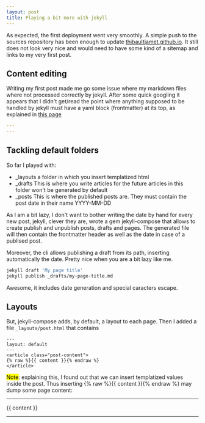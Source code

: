 ```yaml
---
layout: post
title: Playing a bit more with jekyll
---
```


As expected, the first deployment went very smoothly. A simple push to the sources
repository has been enough to update [thibaultjamet.github.io](https://thibaultjamet.github.io).
It still does not look very nice and would need to have some kind of a sitemap and links
to my very first post.

## Content editing

Writing my first post made me go some issue where my markdown files
where not processed correctly by jekyll. After some quick googling it
appears that I didn't get/read the point where anything supposed to be
handled by jekyll must have a yaml block (frontmatter) at its top, as
explained in [this page](https://jekyllrb.com/docs/frontmatter/)

```yaml
---
---
```

## Tackling default folders

So far I played with:

- _layouts
    a folder in which you insert templatized html
- _drafts
    This is where you write articles for the future
    articles in this folder won't be generated by default
- _posts
    This is where the published posts are. They must contain
    the post date in their name YYYY-MM-DD

As I am a bit lazy, I don't want to bother writing the date by
hand for every new post, jekyll, clever they are, wrote a gem
jekyll-compose that allows to create publish and unpublish
posts, drafts and pages. The generated file will then contain
the frontmatter header as well as the date in case of a publised
post.

Moreover, the cli allows publishing a draft from its path,
inserting automatically the date. Pretty nice when you are a
bit lazy like me.

```sh
jekyll draft 'My page title'
jekyll publish _drafts/my-page-title.md
```

Awesome, it includes date generation and special caracters
escape.

## Layouts

But, jekyll-compose adds, by default, a layout to each page.
Then I added a file `_layouts/post.html` that contains 

```
---
layout: default
---
<article class="post-content">
{% raw %}{{ content }}{% endraw %}
</article>
```


<mark>Note</mark>: explaining this, I found out that we can insert templatized
values inside the post. Thus inserting {% raw %}{{ content }}{% endraw %}
may dump some page content:

---

{{ content }}

---
